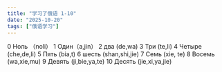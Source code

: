 ```yaml
---
title: "学习了俄语 1-10"
date: "2025-10-20"
tags: ["俄语学习"]
---
```

0 Ноль （noli）
1 Один（a,jin）
2 два (de,wa)
3 Три (te,li)
4 Четыре (che,de,li)
5 Пять (bia,t)
6 шесть (shan,shi,jie)
7 Семь (xie, te)
8 Восемь (wa,xie,mu)
9 Девять (ji,bie,ya,te)
10 Десять (jie,xi,ya,jie)
